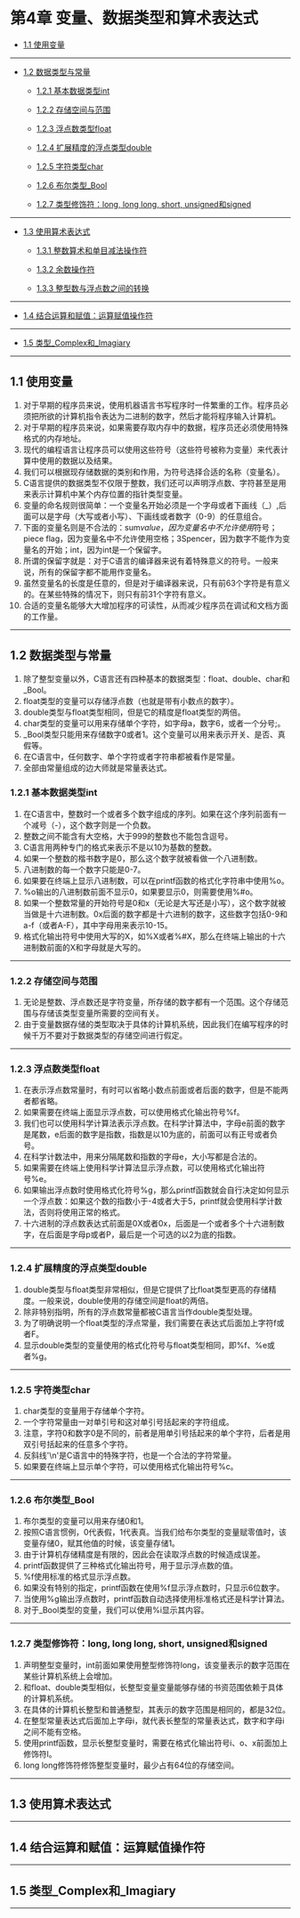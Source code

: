 # 第4章 变量、数据类型和算术表达式

* [1.1 使用变量](#11-使用变量)

---

* [1.2 数据类型与常量](#12-数据类型与常量)

  * [1.2.1 基本数据类型int](#121-基本数据类型int)

  * [1.2.2 存储空间与范围](#122-存储空间与范围)

  * [1.2.3 浮点数类型float](#123-浮点数类型float)

  * [1.2.4 扩展精度的浮点类型double](#124-扩展精度的浮点类型double)

  * [1.2.5 字符类型char](#125-字符类型char)

  * [1.2.6 布尔类型_Bool](#126-布尔类型_bool)

  * [1.2.7 类型修饰符：long, long long, short, unsigned和signed](#127-类型修饰符long-long-long-short-unsigned和signed)

---

* [1.3 使用算术表达式](#13-使用算术表达式)

  * [1.3.1 整数算术和单目减法操作符](#131-整数算术和单目减法操作符)

  * [1.3.2 余数操作符](#132-余数操作符)

  * [1.3.3 整型数与浮点数之间的转换](#133-整型数与浮点数之间的转换)

---

* [1.4 结合运算和赋值：运算赋值操作符](#14-结合运算和赋值运算赋值操作符)

---

* [1.5 类型_Complex和_Imagiary](#15-类型_complex和_imagiary)

---

## 1.1 使用变量

1. 对于早期的程序员来说，使用机器语言书写程序时一件繁重的工作。程序员必须把所欲的计算机指令表达为二进制的数字，然后才能将程序输入计算机。
2. 对于早期的程序员来说，如果需要存取内存中的数据，程序员还必须使用特殊格式的内存地址。
3. 现代的编程语言让程序员可以使用这些符号（这些符号被称为变量）来代表计算中使用的数据以及结果。
4. 我们可以根据现存储数据的类别和作用，为符号选择合适的名称（变量名）。
5. C语言提供的数据类型不仅限于整数，我们还可以声明浮点数、字符甚至是用来表示计算机中某个内存位置的指针类型变量。
6. 变量的命名规则很简单：一个变量名开始必须是一个字母或者下画线（_）,后面可以是字母（大写或者小写）、下画线或者数字（0-9）的任意组合。
7. 下面的变量名则是不合法的：sum$value，因为变量名中不允许使用$符号；piece flag，因为变量名中不允许使用空格；3Spencer，因为数字不能作为变量名的开始；int，因为int是一个保留字。
8. 所谓的保留字就是：对于C语言的编译器来说有着特殊意义的符号。一般来说，所有的保留字都不能用作变量名。
9. 虽然变量名的长度是任意的，但是对于编译器来说，只有前63个字符是有意义的。在某些特殊的情况下，则只有前31个字符有意义。
10. 合适的变量名能够大大增加程序的可读性，从而减少程序员在调试和文档方面的工作量。

---

## 1.2 数据类型与常量

1. 除了整型变量以外，C语言还有四种基本的数据类型：float、double、char和_Bool。
2. float类型的变量可以存储浮点数（也就是带有小数点的数字）。
3. double类型与float类型相同，但是它的精度是float类型的两倍。
4. char类型的变量可以用来存储单个字符，如字母a，数字6，或者一个分号;。
5. _Bool类型只能用来存储数字0或者1。这个变量可以用来表示开关、是否、真假等。
6. 在C语言中，任何数字、单个字符或者字符串都被看作是常量。
7. 全部由常量组成的边大师就是常量表达式。

### 1.2.1 基本数据类型int

1. 在C语言中，整数时一个或者多个数字组成的序列。如果在这个序列前面有一个减号（-），这个数字则是一个负数。
2. 整数之间不能含有大空格，大于999的整数也不能包含逗号。
3. C语言用两种专门的格式来表示不是以10为基数的整数。
4. 如果一个整数的楷书数字是0，那么这个数字就被看做一个八进制数。
5. 八进制数的每一个数字只能是0-7。
6. 如果要在终端上显示八进制数，可以在printf函数的格式化字符串中使用%o。
7. %o输出的八进制数前面不显示0，如果要显示0，则需要使用%#o。
8. 如果一个整数常量的开始符号是0和x（无论是大写还是小写），这个数字就被当做是十六进制数。0x后面的数字都是十六进制的数字，这些数字包括0-9和a-f（或者A-F），其中字母用来表示10-15。
9. 格式化输出符号中使用大写的X，如%X或者%#X，那么在终端上输出的十六进制数前面的X和字母就是大写的。

---

### 1.2.2 存储空间与范围

1. 无论是整数、浮点数还是字符变量，所存储的数字都有一个范围。这个存储范围与存储该类型变量所需要的空间有关。
2. 由于变量数据存储的类型取决于具体的计算机系统，因此我们在编写程序的时候千万不要对于数据类型的存储空间进行假定。

---

### 1.2.3 浮点数类型float

1. 在表示浮点数常量时，有时可以省略小数点前面或者后面的数字，但是不能两者都省略。
2. 如果需要在终端上面显示浮点数，可以使用格式化输出符号%f。
3. 我们也可以使用科学计算法表示浮点数。在科学计算法中，字母e前面的数字是尾数，e后面的数字是指数，指数是以10为底的，前面可以有正号或者负号。
4. 在科学计数法中，用来分隔尾数和指数的字母e，大小写都是合法的。
5. 如果需要在终端上使用科学计算法显示浮点数，可以使用格式化输出符号%e。
6. 如果输出浮点数时使用格式化符号%g，那么printf函数就会自行决定如何显示一个浮点数：如果这个数的指数小于-4或者大于5，printf就会使用科学计数法，否则将使用正常的格式。
7. 十六进制的浮点数表达式前面是0X或者0x，后面是一个或者多个十六进制数字，在后面是字母p或者P，最后是一个可选的以2为底的指数。

---

### 1.2.4 扩展精度的浮点类型double

1. double类型与float类型非常相似，但是它提供了比float类型更高的存储精度。一般来说，double使用的存储空间是float的两倍。
2. 除非特别指明，所有的浮点数常量都被C语言当作double类型处理。
3. 为了明确说明一个float类型的浮点常量，我们需要在表达式后面加上字符f或者F。
4. 显示double类型的变量使用的格式化符号与float类型相同，即%f、%e或者%g。

---

### 1.2.5 字符类型char

1. char类型的变量用于存储单个字符。
2. 一个字符常量由一对单引号和这对单引号括起来的字符组成。
3. 注意，字符0和数字0是不同的，前者是用单引号括起来的单个字符，后者是用双引号括起来的任意多个字符。
4. 反斜线'\n'是C语言中的特殊字符，也是一个合法的字符常量。
5. 如果要在终端上显示单个字符，可以使用格式化输出符号%c。

---

### 1.2.6 布尔类型_Bool

1. 布尔类型的变量可以用来存储0和1。
2. 按照C语言惯例，0代表假，1代表真。当我们给布尔类型的变量赋零值时，该变量存储0，赋其他值的时候，该变量存储1。
3. 由于计算机存储精度是有限的，因此会在读取浮点数的时候造成误差。
4. printf函数提供了三种格式化输出符号，用于显示浮点数的值。
5. %f使用标准的格式显示浮点数。
6. 如果没有特别的指定，printf函数在使用%f显示浮点数时，只显示6位数字。
7. 当使用%g输出浮点数时，printf函数自动选择使用标准格式还是科学计算法。
8. 对于_Bool类型的变量，我们可以使用%i显示其内容。

---

### 1.2.7 类型修饰符：long, long long, short, unsigned和signed

1. 声明整型变量时，int前面如果使用整型修饰符long，该变量表示的数字范围在某些计算机系统上会增加。
2. 和float、double类型相似，长整型变量变量能够存储的书资范围依赖于具体的计算机系统。
3. 在具体的计算机长整型和普通整型，其表示的数字范围是相同的，都是32位。
4. 在整型常量表达式后面加上字母i，就代表长整型的常量表达式，数字和字母i之间不能有空格。
5. 使用printf函数，显示长整型变量时，需要在格式化输出符号i、o、x前面加上修饰符l。
6. long long修饰符修饰整型变量时，最少占有64位的存储空间。

---

## 1.3 使用算术表达式

---

## 1.4 结合运算和赋值：运算赋值操作符

---

## 1.5 类型_Complex和_Imagiary

---
